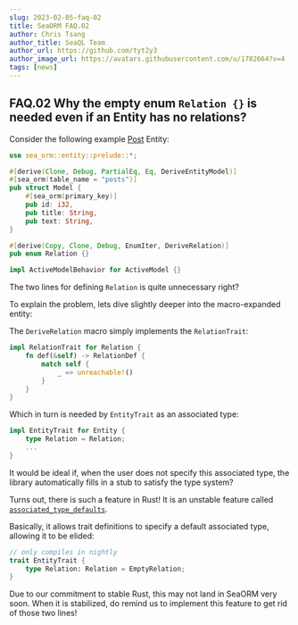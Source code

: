 ```yaml
---
slug: 2023-02-05-faq-02
title: SeaORM FAQ.02
author: Chris Tsang
author_title: SeaQL Team
author_url: https://github.com/tyt2y3
author_image_url: https://avatars.githubusercontent.com/u/1782664?v=4
tags: [news]
---
```


## FAQ.02 Why the empty enum `Relation {}` is needed even if an Entity has no relations?

Consider the following example [Post](https://github.com/SeaQL/sea-orm/blob/master/examples/actix_example/entity/src/post.rs) Entity:

```rust
use sea_orm::entity::prelude::*;

#[derive(Clone, Debug, PartialEq, Eq, DeriveEntityModel)]
#[sea_orm(table_name = "posts")]
pub struct Model {
    #[sea_orm(primary_key)]
    pub id: i32,
    pub title: String,
    pub text: String,
}

#[derive(Copy, Clone, Debug, EnumIter, DeriveRelation)]
pub enum Relation {}

impl ActiveModelBehavior for ActiveModel {}
```

The two lines for defining `Relation` is quite unnecessary right?

To explain the problem, lets dive slightly deeper into the macro-expanded entity:

The `DeriveRelation` macro simply implements the `RelationTrait`:

```rust
impl RelationTrait for Relation {
    fn def(&self) -> RelationDef {
        match self {
            _ => unreachable!()
        }
    }
}
```

Which in turn is needed by `EntityTrait` as an associated type:

```rust
impl EntityTrait for Entity {
    type Relation = Relation;
    ...
}
```

It would be ideal if, when the user does not specify this associated type, the library automatically fills in a stub to satisfy the type system?

Turns out, there is such a feature in Rust! It is an unstable feature called [`associated_type_defaults`](https://rust-lang.github.io/rfcs/2532-associated-type-defaults.html).

Basically, it allows trait definitions to specify a default associated type, allowing it to be elided:

```rust
// only compiles in nightly
trait EntityTrait {
    type Relation: Relation = EmptyRelation;
}
```

Due to our commitment to stable Rust, this may not land in SeaORM very soon. When it is stabilized, do remind us to implement this feature to get rid of those two lines!
